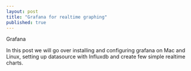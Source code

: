 ```yaml
---
layout: post
title: "Grafana for realtime graphing"
published: true
---
```


Grafana

In this post we will go over installing and configuring grafana on Mac and Linux, setting up datasource with Influxdb and create few simple realtime charts.
